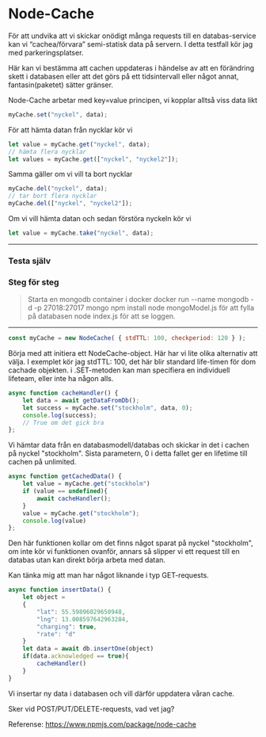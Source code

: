 # Node-Cache

För att undvika att vi skickar onödigt många requests till en databas-service kan vi “cachea/förvara” semi-statisk data på servern. I detta testfall kör jag med parkeringsplatser.

Här kan vi bestämma att cachen uppdateras i händelse av att en förändring skett i databasen eller att det görs på ett tidsintervall eller något annat, fantasin(paketet) sätter gränser.


Node-Cache arbetar med key=value principen, vi kopplar alltså viss data likt

```javascript
myCache.set("nyckel", data);
```
För att hämta datan från nycklar kör vi

```javascript
let value = myCache.get("nyckel", data);
// hämta flera nycklar
let values = myCache.get(["nyckel", "nyckel2"]);
```
Samma gäller om vi vill ta bort nycklar
```javascript
myCache.del("nyckel", data);
// tar bort flera nycklar
myCache.del(["nyckel", "nyckel2"]);
```
Om vi vill hämta datan och sedan förstöra nyckeln kör vi

```javascript
let value = myCache.take("nyckel", data);
```

---

### Testa själv

### Steg för steg

>  Starta en mongodb container i docker
> docker run --name mongodb -d -p 27018:27017 mongo
> npm install
> node mongoModel.js för att fylla på databasen
> node index.js för att se loggen.

---

```javascript
const myCache = new NodeCache( { stdTTL: 100, checkperiod: 120 } );
```

Börja med att initiera ett NodeCache-object.
Här har vi lite olika alternativ att välja.
I exemplet kör jag stdTTL: 100, det här blir standard life-timen för dom cachade objekten.
i .SET-metoden kan man specifiera en individuell lifeteam, eller inte ha någon alls.


```javascript
async function cacheHandler() {
    let data = await getDataFromDb();
    let success = myCache.set("stockholm", data, 0);
    console.log(success);
    // True om det gick bra
};
```
Vi hämtar data från en databasmodell/databas och skickar in det i cachen på nyckel "stockholm".
Sista parametern, 0 i detta fallet ger en lifetime till cachen på unlimited.

```javascript
async function getCachedData() {
    let value = myCache.get("stockholm")
    if (value == undefined){
        await cacheHandler();
    }
    value = myCache.get("stockholm");
    console.log(value)
};
```

Den här funktionen kollar om det finns något sparat på nyckel "stockholm",
om inte kör vi funktionen ovanför, annars så slipper vi ett request till en databas utan
kan direkt börja arbeta med datan.

Kan tänka mig att man har något liknande i typ GET-requests.

```javascript
async function insertData() {
    let object =
    {
        "lat": 55.59896029650948,
        "lng": 13.008597642963284,
        "charging": true,
        "rate": "d"
    }
    let data = await db.insertOne(object)
    if(data.acknowledged == true){
        cacheHandler()
    }
}

```


Vi insertar ny data i databasen och vill därför uppdatera våran cache.

Sker vid POST/PUT/DELETE-requests, vad vet jag?


Referense: https://www.npmjs.com/package/node-cache
